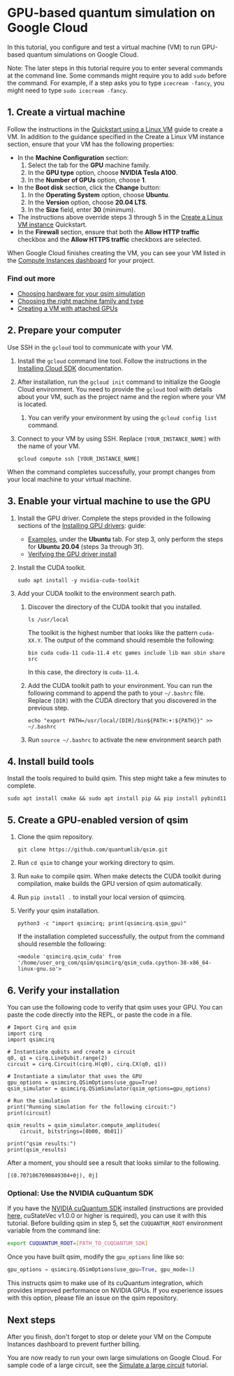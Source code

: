 # GPU-based quantum simulation on Google Cloud

In this tutorial, you configure and test a virtual machine (VM) to run GPU-based
quantum simulations on Google Cloud.

Note: The later steps in this tutorial require you to enter several commands at the
command line. Some commands might require you to add `sudo` before the command.
For example, if a step asks you to type `icecream -fancy`, you might need to
type `sudo icecream -fancy`.

## 1. Create a virtual machine

Follow the instructions in the
[Quickstart using a Linux VM](https://cloud.google.com/compute/docs/quickstart-linux)
guide to create a VM. In addition to the guidance specified in the Create a Linux VM
instance section, ensure that your VM has the following properties:

*   In the **Machine Configuration** section:
    1.  Select the tab for the **GPU** machine family.
    2.   In the **GPU type** option, choose **NVIDIA Tesla A100**.
    3.   In the **Number of GPUs** option, choose **1**.
*   In the **Boot disk** section, click the **Change** button:
    1.   In the **Operating System** option, choose **Ubuntu**.
    2.   In the **Version** option, choose **20.04 LTS**.
    3.   In the **Size** field, enter **30** (minimum).
*   The instructions above override steps 3 through 5 in the [Create a Linux VM
    instance](https://cloud.google.com/compute/docs/quickstart-linux)
    Quickstart.
*   In the **Firewall** section, ensure that both the **Allow HTTP traffic**
    checkbox and the **Allow HTTPS traffic** checkboxs are selected.

When Google Cloud finishes creating the VM, you can see your VM listed in the
[Compute Instances dashboard](https://pantheon.corp.google.com/compute/instances)
for your project.

### Find out more

*   [Choosing hardware for your qsim simulation](/qsim/choose_hw)
*   [Choosing the right machine family and type](https://cloud.google.com/blog/products/compute/choose-the-right-google-compute-engine-machine-type-for-you)
*   [Creating a VM with attached GPUs](https://cloud.google.com/compute/docs/gpus/create-vm-with-gpus#create-new-gpu-vm)

## 2. Prepare your computer

Use SSH in the `gcloud` tool to communicate with your VM.

1.  Install the `gcloud` command line tool. Follow the instructions in the
    [Installing Cloud SDK](https://cloud.google.com/sdk/docs/install)
    documentation.
2.  After installation, run the `gcloud init` command to initialize the Google
    Cloud environment. You need to provide the `gcloud` tool with details
    about your VM, such as the project name and the region where your VM is
    located.
    1.  You can verify your environment by using the `gcloud config list`
        command.
3.  Connect to your VM by using SSH.  Replace `[YOUR_INSTANCE_NAME]` with the
    name of your VM.

    ```shell
    gcloud compute ssh [YOUR_INSTANCE_NAME]
    ```

When the command completes successfully, your prompt changes from your local
machine to your virtual machine.

## 3. Enable your virtual machine to use the GPU

1.  Install the GPU driver. Complete the steps provided in the following
    sections of the [Installing GPU
    drivers](https://cloud.google.com/compute/docs/gpus/install-drivers-gpu):
    guide:
    *   [Examples](https://cloud.google.com/compute/docs/gpus/install-drivers-gpu#examples),
        under the **Ubuntu** tab. For step 3, only perform the steps for
        **Ubuntu 20.04** (steps 3a through 3f).
    *   [Verifying the GPU driver install](https://cloud.google.com/compute/docs/gpus/install-drivers-gpu#verify-driver-install)
2.  Install the CUDA toolkit.

    ```shell
    sudo apt install -y nvidia-cuda-toolkit
    ```

3.  Add your CUDA toolkit to the environment search path.
    1.  Discover the directory of the CUDA toolkit that you installed.

        ```shell
        ls /usr/local
        ```

        The toolkit is the highest number that looks like the pattern
        `cuda-XX.Y`.  The output of the command should resemble the
        following:

        ```shell
        bin cuda cuda-11 cuda-11.4 etc games include lib man sbin share src
        ```

        In this case, the directory is `cuda-11.4`.
    2.  Add the CUDA toolkit path to your environment. You can run the following
        command to append the path to your `~/.bashrc` file.  Replace `[DIR]`
        with the CUDA directory that you discovered in the previous step.

        ```shell
        echo "export PATH=/usr/local/[DIR]/bin${PATH:+:${PATH}}" >> ~/.bashrc
        ```

    3.  Run `source ~/.bashrc` to activate the new environment search path

## 4. Install build tools

Install the tools required to build qsim. This step might take a few minutes to
complete.

```shell
sudo apt install cmake && sudo apt install pip && pip install pybind11
```


## 5. Create a GPU-enabled version of qsim

1.  Clone the qsim repository.

    ```shell
    git clone https://github.com/quantumlib/qsim.git
    ```

2.  Run `cd qsim` to change your working directory to qsim.
3.  Run `make` to compile qsim. When make detects the CUDA toolkit during
    compilation, make builds the GPU version of qsim automatically.
4.  Run `pip install .` to install your local version of qsimcirq.
5.  Verify your qsim installation.

    ```shell
    python3 -c "import qsimcirq; print(qsimcirq.qsim_gpu)"
    ```

    If the installation completed successfully, the output from the command
    should resemble the following:

    ```none
    <module 'qsimcirq.qsim_cuda' from '/home/user_org_com/qsim/qsimcirq/qsim_cuda.cpython-38-x86_64-linux-gnu.so'>
    ```


## 6. Verify your installation

You can use the following code to verify that qsim uses your GPU. You can paste
the code directly into the REPL, or paste the code in a file.

```
# Import Cirq and qsim
import cirq
import qsimcirq

# Instantiate qubits and create a circuit
q0, q1 = cirq.LineQubit.range(2)
circuit = cirq.Circuit(cirq.H(q0), cirq.CX(q0, q1))

# Instantiate a simulator that uses the GPU
gpu_options = qsimcirq.QSimOptions(use_gpu=True)
qsim_simulator = qsimcirq.QSimSimulator(qsim_options=gpu_options)

# Run the simulation
print("Running simulation for the following circuit:")
print(circuit)

qsim_results = qsim_simulator.compute_amplitudes(
    circuit, bitstrings=[0b00, 0b01])

print("qsim results:")
print(qsim_results)
```

After a moment, you should see a result that looks similar to the following.

```none
[(0.7071067690849304+0j), 0j]
```

### Optional: Use the NVIDIA cuQuantum SDK

If you have the [NVIDIA cuQuantum SDK](https://developer.nvidia.com/cuquantum-sdk)
installed (instructions are provided
[here](https://docs.nvidia.com/cuda/cuquantum/custatevec/getting_started.html#installation-and-compilation),
cuStateVec v1.0.0 or higher is required),
you can use it with this tutorial. Before building qsim in step 5,
set the `CUQUANTUM_ROOT` environment variable from the command line:

```bash
export CUQUANTUM_ROOT=[PATH_TO_CUQUANTUM_SDK]
```

Once you have built qsim, modify the `gpu_options` line like so:

```python
gpu_options = qsimcirq.QSimOptions(use_gpu=True, gpu_mode=1)
```

This instructs qsim to make use of its cuQuantum integration, which provides
improved performance on NVIDIA GPUs. If you experience issues with this
option, please file an issue on the qsim repository.


## Next steps

After you finish, don't forget to stop or delete your VM on the Compute
Instances dashboard to prevent further billing.

You are now ready to run your own large simulations on Google Cloud. For sample
code of a large circuit, see the [Simulate a large
circuit](https://quantumai.google/qsim/tutorials/q32d14) tutorial.
